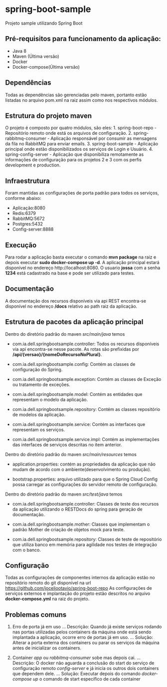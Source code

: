 # spring-boot-sample
Projeto sample utilizando Spring Boot

## Pré-requisitos para funcionamento da aplicação:
* Java 8
* Maven (Última versão)
* Docker
* Docker-compose(Última versão)

## Dependências
Todas as dependências são gerenciadas pelo maven, portanto estão listadas no arquivo pom.xml na raiz assim como nos respectivos módulos.

## Estrutura do projeto maven
O projeto é composto por quatro módulos, são eles:
	1. spring-boot-repo - Repositório remoto onde está os arquivos de configuração.
	2. spring-rabbitmq-consumer - Aplicação responsável por consumir as mensagens da fila no RabbitMQ para enviar emails.
	3. spring-boot-sample - Aplicação principal onde estão disponibilizados os serviços de Login e Usuário.
	4. spring-config-server - Aplicação que disponibiliza remotamente as informações de configuração para os projetos 2 e 3 
	com os perfis development e production.	

## Infraestrutura
Foram mantidas as configurações de porta padrão para todos os serviços, conforme abaixo:
* Aplicação:8080
* Redis:6379
* RabbitMQ:5672
* Postgres:5432
* Config-server:8888	

## Execução
Para rodar a aplicação basta executar o comando **mvn package** na raiz e depois executar **sudo docker-compose up -d**.
A aplicação principal estará disponível no endereço http://localhost:8080. O usuario **jossa** com a senha **1234** está cadastrado na base e pode ser utilizado para testes.

## Documentação
A documentação dos recursos disponíveis via api REST encontra-se disponível no endereço **/docs** relativo ao path raiz da aplicação.

## Estrutura de pacotes da aplicação principal
Dentro do diretório padrão do maven *src/main/java* temos

* com.ia.dell.springbootsample.controller: Todos os recursos disponíveis via api encontra-se nesse pacote. As rotas são prefixidas por **/api/{versao}/{nomeDoRecursoNoPlural}**.

* com.ia.dell.springbootsample.config: Contém as classes de configuração do Spring.

* com.ia.dell.springbootsample.exception: Contém as classes de Exceção ou tratamento de exceções.

* com.ia.dell.springbootsample.model: Contém as entidades que representam o modelo da aplicação.

* com.ia.dell.springbootsample.repository: Contém as classes repositório de modelos da aplicação.

* com.ia.dell.springbootsample.service: Contém as interfaces que representam os serviços.

* com.ia.dell.springbootsample.service.impl: Contém as implementações das interfaces de serviços descritas no item anterior. 

Dentro do diretório padrão do maven *src/main/resources* temos

* application.properties: contém as propriedades da aplicação que não mudam de acordo com o ambiente(desenvolvimento ou produção).

* bootstrap.properties: arquivo utilizado para que o Spring Cloud Config possa carregar as configurações do servidor remoto de configuração. 

Dentro do diretório padrão do maven *src/test/java* temos

* com.ia.dell.springbootsample.controller: Classes de teste dos recursos da aplicação utilizando o RESTDocs do spring para geração de documentação.

* com.ia.dell.springbootsample.mother: Classes que implementam o padrão Mother de criação de objetos mock para teste.

* com.ia.dell.springbootsample.repository: Classes de teste de repositório que utiliza banco em memória para agilidade nos testes de integração com o banco.

## Configuração
Todas as configurações de componentes internos da aplicação estão no repositório remoto do git disponível na url https://github.com/joceliootavio/spring-boot-repo
As configurações de serviços externos e implantação do projeto estão descritos no arquivo **docker-compose.yml** na raiz do projeto.

## Problemas comuns

1. Erro de porta já em uso
... Descrição: Quando já existe serviços rodando nas portas utilizadas pelos containers da máquina onde está sendo implantada a aplicação, ocorre erro de portas já em uso.
... Solução: Alterar a porta externa dos containers ou parar os serviços da máquina antes de inicializar os containers.

2. Container *app* ou *rabbitmq-consumer* sobe mas depois cai.
... Descrição: O docker não aguarda a conclusão do start do serviço de configuração remoto *config-server* e já inicia os outros dois containers que dependem dele.
... Solução: Executar depois do comando *docker-compose up* o comando de start específico de cada container
